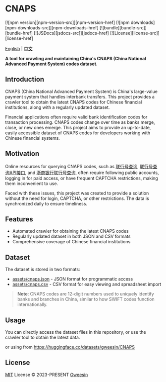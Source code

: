 # CNAPS

[![npm version][npm-version-src]][npm-version-href]
[![npm downloads][npm-downloads-src]][npm-downloads-href]
[![bundle][bundle-src]][bundle-href]
[![JSDocs][jsdocs-src]][jsdocs-href]
[![License][license-src]][license-href]

[English](./README.md) | [中文](./README.zh-CN.md)

**A tool for crawling and maintaining China's CNAPS (China National Advanced Payment System) codes dataset.**

## Introduction

CNAPS (China National Advanced Payment System) is China's large-value payment system that handles interbank transfers. This project provides a crawler tool to obtain the latest CNAPS codes for Chinese financial institutions, along with a regularly updated dataset.

Financial applications often require valid bank identification codes for transaction processing. CNAPS codes change over time as banks merge, close, or new ones emerge. This project aims to provide an up-to-date, easily accessible dataset of CNAPS codes for developers working with Chinese financial systems.

## Motivation

Online resources for querying CNAPS codes, such as [联行号查询](https://www.lianhanghao.com/), [联行号查询API接口](https://www.cwjyz.com.cn/bank/api_intro.html), and [浙商银行联行号查询](https://corbank.czbank.com/CORPORBANK/query_unionBank_index.jsp), often require following public accounts, logging in for paid access, or have frequent CAPTCHA restrictions, making them inconvenient to use.

Faced with these issues, this project was created to provide a solution without the need for login, CAPTCHA, or other restrictions. The data is synchronized daily to ensure timeliness.

## Features

- Automated crawler for obtaining the latest CNAPS codes
- Regularly updated dataset in both JSON and CSV formats
- Comprehensive coverage of Chinese financial institutions

## Dataset

The dataset is stored in two formats:
- [assets/cnaps.json](packages/core/assets/cnaps.json) - JSON format for programmatic access
- [assets/cnaps.csv](packages/core/assets/cnaps.csv) - CSV format for easy viewing and spreadsheet import

> **Note**:
> CNAPS codes are 12-digit numbers used to uniquely identify banks and branches in China, similar to how SWIFT codes function internationally.

## Usage

You can directly access the dataset files in this repository, or use the crawler tool to obtain the latest data.

or using from https://huggingface.co/datasets/gweesin/CNAPS

## License

[MIT](./LICENSE) License © 2023-PRESENT [Gweesin](https://github.com/gweesin)
